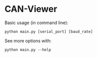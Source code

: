 # CAN-Viewer

Basic usage (in command line):
```
python main.py [serial_port] [baud_rate]
```
   
See more options with:
```
python main.py --help
```
